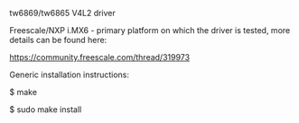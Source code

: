tw6869/tw6865 V4L2 driver

Freescale/NXP i.MX6 - primary platform on which the driver is tested, more details can be found here:

https://community.freescale.com/thread/319973

Generic installation instructions:

$ make

$ sudo make install
